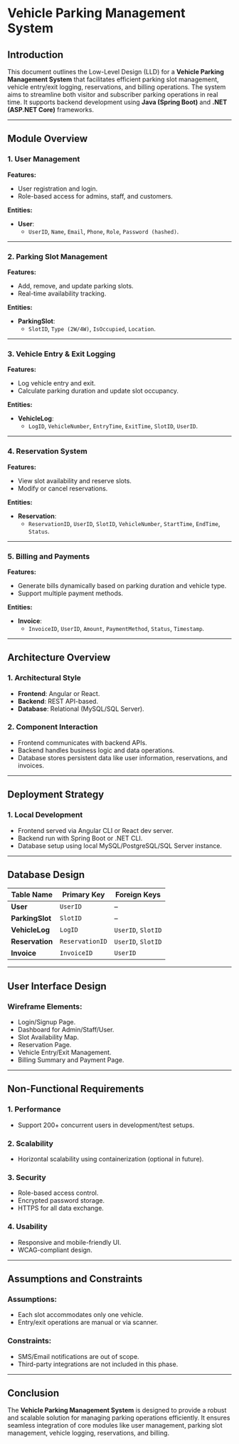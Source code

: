 # Vehicle Parking Management System

## Introduction
This document outlines the Low-Level Design (LLD) for a **Vehicle Parking Management System** that facilitates efficient parking slot management, vehicle entry/exit logging, reservations, and billing operations. The system aims to streamline both visitor and subscriber parking operations in real time. It supports backend development using **Java (Spring Boot)** and **.NET (ASP.NET Core)** frameworks.

---

## Module Overview

### 1. User Management
**Features:**
- User registration and login.
- Role-based access for admins, staff, and customers.

**Entities:**
- **User**:  
    - `UserID`, `Name`, `Email`, `Phone`, `Role`, `Password (hashed)`.

---

### 2. Parking Slot Management
**Features:**
- Add, remove, and update parking slots.
- Real-time availability tracking.

**Entities:**
- **ParkingSlot**:  
    - `SlotID`, `Type (2W/4W)`, `IsOccupied`, `Location`.

---

### 3. Vehicle Entry & Exit Logging
**Features:**
- Log vehicle entry and exit.
- Calculate parking duration and update slot occupancy.

**Entities:**
- **VehicleLog**:  
    - `LogID`, `VehicleNumber`, `EntryTime`, `ExitTime`, `SlotID`, `UserID`.

---

### 4. Reservation System
**Features:**
- View slot availability and reserve slots.
- Modify or cancel reservations.

**Entities:**
- **Reservation**:  
    - `ReservationID`, `UserID`, `SlotID`, `VehicleNumber`, `StartTime`, `EndTime`, `Status`.

---

### 5. Billing and Payments
**Features:**
- Generate bills dynamically based on parking duration and vehicle type.
- Support multiple payment methods.

**Entities:**
- **Invoice**:  
    - `InvoiceID`, `UserID`, `Amount`, `PaymentMethod`, `Status`, `Timestamp`.

---

## Architecture Overview

### 1. Architectural Style
- **Frontend**: Angular or React.
- **Backend**: REST API-based.
- **Database**: Relational (MySQL/SQL Server).

### 2. Component Interaction
- Frontend communicates with backend APIs.
- Backend handles business logic and data operations.
- Database stores persistent data like user information, reservations, and invoices.

---

## Deployment Strategy

### 1. Local Development
- Frontend served via Angular CLI or React dev server.
- Backend run with Spring Boot or .NET CLI.
- Database setup using local MySQL/PostgreSQL/SQL Server instance.

---

## Database Design

| Table Name     | Primary Key   | Foreign Keys          |
|----------------|---------------|-----------------------|
| **User**       | `UserID`      | –                     |
| **ParkingSlot**| `SlotID`      | –                     |
| **VehicleLog** | `LogID`       | `UserID`, `SlotID`    |
| **Reservation**| `ReservationID`| `UserID`, `SlotID`   |
| **Invoice**    | `InvoiceID`   | `UserID`             |

---

## User Interface Design

### Wireframe Elements:
- Login/Signup Page.
- Dashboard for Admin/Staff/User.
- Slot Availability Map.
- Reservation Page.
- Vehicle Entry/Exit Management.
- Billing Summary and Payment Page.

---

## Non-Functional Requirements

### 1. Performance
- Support 200+ concurrent users in development/test setups.

### 2. Scalability
- Horizontal scalability using containerization (optional in future).

### 3. Security
- Role-based access control.
- Encrypted password storage.
- HTTPS for all data exchange.

### 4. Usability
- Responsive and mobile-friendly UI.
- WCAG-compliant design.

---

## Assumptions and Constraints

### Assumptions:
- Each slot accommodates only one vehicle.
- Entry/exit operations are manual or via scanner.

### Constraints:
- SMS/Email notifications are out of scope.
- Third-party integrations are not included in this phase.

---

## Conclusion
The **Vehicle Parking Management System** is designed to provide a robust and scalable solution for managing parking operations efficiently. It ensures seamless integration of core modules like user management, parking slot management, vehicle logging, reservations, and billing.
